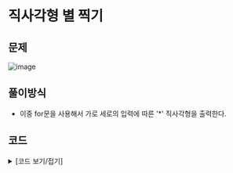 # 직사각형 별 찍기

## 문제

![image](https://github.com/Employment-Study/Algorithm_Study/assets/44068819/9fcb86d7-2ee6-425f-a1a6-112c5d0bc528)

## 풀이방식

- 이중 for문을 사용해서 가로 세로의 입력에 따른 '\*' 직사각형을 출력한다.

## 코드

<details>
<summary>
[코드 보기/접기]
</summary>

```java
// 직사각형 별 찍기
import java.util.Scanner;

class Solution {
    public static void main(String[] args) {
        Scanner sc = new Scanner(System.in);
        int a = sc.nextInt();
        int b = sc.nextInt();

        for(int i = 0; i < b;i++){
            for(int j = 0;j<a;j++){
                System.out.print("*");
            }
            System.out.println("");
        }
    }
}
```

</details>
